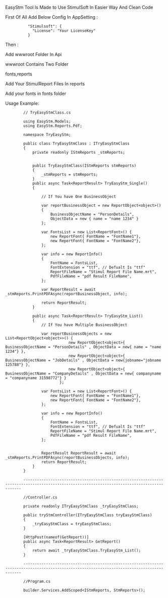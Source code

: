 EasyStm Tool Is Made to Use StimulSoft In Easier Way And Clean Code

First Of All Add Below Config In AppSetting : 

              "Stimulsoft": {
                "License": "Your LicenseKey"
              }


Then :

Add wwwroot Folder In Api

wwwroot Contains Two Folder

fonts,reports 

Add Your StimulReport Files In reports

Add your fonts in fonts folder


Usage Example: 

            // TryEasyStmClass.cs

            using EasyStm.Models;
            using EasyStm.Reports.Pdf;
            
            namespace TryEasyStm;
            
            public class TryEasyStmClass : ITryEasyStmClass
            {
                private readonly IStmReports _stmReports;
            
            
                public TryEasyStmClass(IStmReports stmReports)
                {
                    _stmReports = stmReports;
                }
                public async Task<ReportResult> TryEasyStm_Single()
                {
            
                    // If You have One BusinessObject
            
                    var reportBusinessObject = new ReportObject<object>()
                    {
                        BusinessObjectName = "PersonDetails",
                        ObjectData = new { name = "name 1234" }
                    };

                    var FontsList = new List<ReportFont>() {
                        new ReportFont{ FontName = "FontName1"},
                        new ReportFont{ FontName = "FontName2"},
                    };
            
                    var info = new ReportInfo()
                    {
                        FontName = FontsList,
                        FontExtension = "ttf", // Defualt Is "ttf"
                        ReportFileName = "Stimul Report File Name.mrt",
                        PdfFileName = "pdf Result FileName",
                    };
            
                    var ReportResult = await _stmReports.PrintPDFAsync(reportBusinessObject, info);
            
                    return ReportResult;
                }
            
                public async Task<ReportResult> TryEasyStm_List()
                {
                    // If You have Multiple BusinessObject
            
                    var reportBusinessObjects = new List<ReportObject<object>>() {
                                new ReportObject<object>{ BusinessObjectName = "PersonDetails" , ObjectData = new{ name = "name 1234"} },
                                new ReportObject<object>{ BusinessObjectName = "JobDetails" , ObjectData = new{jobname="jobname 125788"} },
                                new ReportObject<object>{ BusinessObjectName = "CompanyDetails" , ObjectData = new{ companyname = "companyname 31598772"} }
                            };
            
                    var FontsList = new List<ReportFont>() {
                        new ReportFont{ FontName = "FontName1"},
                        new ReportFont{ FontName = "FontName2"},
                    };
            
                    var info = new ReportInfo()
                    {
                        FontName = FontsList,
                        FontExtension = "ttf", // Defualt Is "ttf"
                        ReportFileName = "Stimul Report File Name.mrt",
                        PdfFileName = "pdf Result FileName",
                    };
            
            
                    ReportResult ReportResult = await _stmReports.PrintPDFAsync(reportBusinessObjects, info);
                    return ReportResult;
                }
            }

            -------------------------------------------------------------------------------------------------------------------------------------------

            //Controller.cs

            private readonly ITryEasyStmClass _tryEasyStmClass;

            public tryStmController(ITryEasyStmClass tryEasyStmClass)
            {
                _tryEasyStmClass = tryEasyStmClass;
            }

            [HttpPost(nameof(GetReport))]
            public async Task<ReportResult> GetReport()
            {
                return await _tryEasyStmClass.TryEasyStm_List();
            }

            -------------------------------------------------------------------------------------------------------------------------------------------

            //Program.cs

            builder.Services.AddScoped<IStmReports, StmReports>();